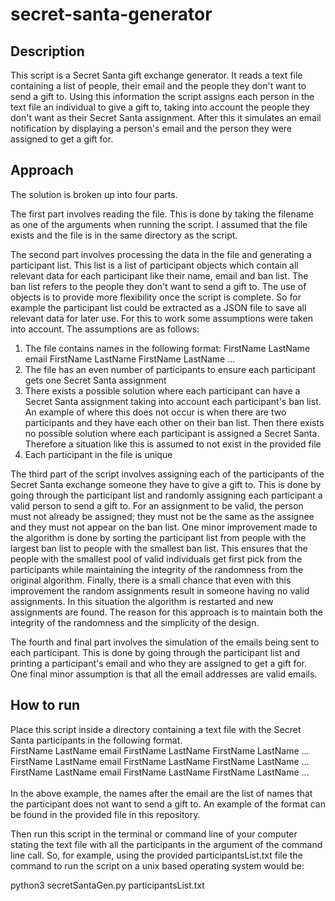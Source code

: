 # secret-santa-generator #

## Description ## 
This script is a Secret Santa gift exchange generator. It reads a text file containing a list of people, their email and the people they don't want to send a gift to. Using this information the script assigns each person in the text file an individual to give a gift to, taking into account the people they don't want as their Secret Santa assignment. After this it simulates an email notification by displaying a person's email and the person they were assigned to get a gift for.

## Approach ##
The solution is broken up into four parts. 

The first part involves reading the file. This is done by taking the filename as one of the arguments when running the script. I assumed that the file exists and the file is in the same directory as the script.

The second part involves processing the data in the file and generating a participant list. This list is a list of participant objects which contain all relevant data for each participant like their name, email and ban list. The ban list refers to the people they don't want to send a gift to. The use of objects is to provide more flexibility once the script is complete. So for example the participant list could be extracted as a JSON file to save all relevant data for later use. For this to work some assumptions were taken into account. The assumptions are as follows: 

1. The file contains names in the following format: FirstName LastName email FirstName LastName      FirstName LastName ...
2. The file has an even number of participants to ensure each participant gets one Secret Santa assignment 
3. There exists a possible solution where each participant can have a Secret Santa assignment taking into account each participant's ban list. An example of where this does not occur is when there are two participants and they have each other on their ban list. Then there exists no possible solution where each participant is assigned a Secret Santa. Therefore a situation like this is assumed to not exist in the provided file
4. Each participant in the file is unique

The third part of the script involves assigning each of the participants of the Secret Santa exchange someone they have to give a gift to. This is done by going through the participant list and randomly assigning each participant a valid person to send a gift to. For an assignment to be valid, the person must not already be assigned; they must not be the same as the assignee and they must not appear on the ban list. One minor improvement made to the algorithm is done by sorting the participant list from people with the largest ban list to people with the smallest ban list. This ensures that the people with the smallest pool of valid individuals get first pick from the participants while maintaining the integrity of the randomness from the original algorithm. Finally, there is a small chance that even with this improvement the random assignments result in someone having no valid assignments. In this situation the algorithm is restarted and new assignments are found. The reason for this approach is to maintain both the integrity of the randomness and the simplicity of the design. 

The fourth and final part involves the simulation of the emails being sent to each participant. This is done by going through the participant list and printing a participant's email and who they are assigned to get a gift for. One final minor assumption is that all the email addresses are valid emails.

## How to run ##
Place this script inside a directory containing a text file with the Secret Santa participants in the following format.  
FirstName LastName email FirstName LastName FirstName LastName ...         
FirstName LastName email FirstName LastName FirstName LastName ...        
FirstName LastName email FirstName LastName FirstName LastName ...                                                                            
In the above example, the names after the email are the list of names that the participant does not want to send a gift to. An example of the format can be found in the provided file in this repository. 

Then run this script in the terminal or command line of your computer stating the text file with all the participants in the argument of the command line call. So, for example, using the provided participantsList.txt file the command to run the script on a unix based operating system would be: 

python3 secretSantaGen.py participantsList.txt 
